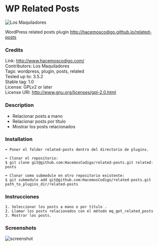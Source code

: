 WP Related Posts
===================

![Los Maquiladores](https://raw.github.com/HacemosCodigo/related-posts/master/img/logo_maquila.png)

WordPress related posts plugin
http://hacemoscodigo.github.io/related-posts

### Credits

Link: http://www.hacemoscodigo.com/<br />
Contributors: Los Maquiladores<br />
Tags: wordpress, plugin, posts, related<br />
Tested up to: 3.5.2<br />
Stable tag: 1.0<br />
License: GPLv2 or later<br />
License URI: http://www.gnu.org/licenses/gpl-2.0.html<br />

### Description

* Relacionar posts a mano
* Relacionar posts por titulo
* Mostrar los posts relacionados

### Installation

	➡ Poner el folder related-posts dentro del directorio de plugins.

	➡ Clonar el repositorio:
	$ git clone git@github.com:HacemosCodigo/related-posts.git related-posts

	➡ Clonar como submodule en otro repositorio existente:
	$ git submodule add git@github.com:HacemosCodigo/related-posts.git path_to_plugins_dir/related-posts

### Instrucciones

	1. Seleccionar los posts a mano o por título .
	2. Llamar los posts relacionados con el método mq_get_related_posts
	3. Mostrar los posts.

### Screenshots

![screenshot](https://raw.github.com/HacemosCodigo/related-posts/master/img/ejemplo.png)
